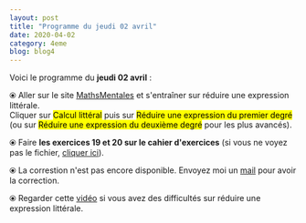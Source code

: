 ```yaml
---
layout: post
title: "Programme du jeudi 02 avril"
date: 2020-04-02
category: 4eme
blog: blog4
---
```


Voici le programme du <b>jeudi 02 avril</b> :

⦿ Aller sur le site <a href="http://mathsmentales.net/">MathsMentales</a> et s'entraîner sur réduire une expression littérale.
<br>
Cliquer sur <mark>Calcul littéral</mark> puis sur <mark>Réduire une expression du premier degré</mark> (ou sur <mark>Réduire une expression du deuxième degré</mark> pour les plus avancés).

⦿ Faire <b>les exercices 19 et 20 sur le cahier d'exercices</b> (si vous ne voyez pas le fichier, <a href="/exercices/4eme/4eme_exercices_jeudi_02_avril_2020.pdf">cliquer ici</a>). 

<object data="/exercices/4eme/4eme_exercices_jeudi_02_avril_2020.pdf" width="100%" height="500" type='application/pdf'></object>

⦿ La correstion n'est pas encore disponible. Envoyez moi un <a href="mailto:benjamindang2015@gmail.com">mail</a> pour avoir la correction.

⦿ Regarder cette <a class="video" href="https://youtu.be/qEUb4IU-HiY">vidéo</a> si vous avez des difficultés sur réduire une expression littérale.
